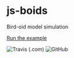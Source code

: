 # js-boids

Bird-oid model simulation

[Run the example](https://kei-g.github.io/js-boids/)

![Travis (.com)](https://img.shields.io/travis/com/kei-g/js-boids?style=plastic)
![GitHub](https://img.shields.io/github/license/kei-g/js-boids?style=plastic)
